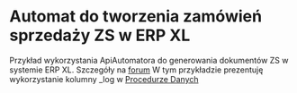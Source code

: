 # Automat do tworzenia zamówień sprzedaży ZS w ERP XL
Przykład wykorzystania ApiAutomatora do generowania dokumentów ZS w systemie ERP XL. Szczegóły na [forum](https://cdn.3lance.pl/viewtopic.php?f=24&t=4791)
W tym przykładzie prezentuję wykorzystanie kolumny _log w [Procedurze Danych](https://xltools.3lance.pl/?page_id=118#Procedura-Danych)
